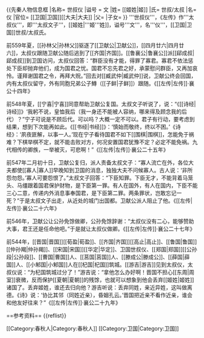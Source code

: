 {{先秦人物信息框
|名称= 世叔仪
|谥号 = 文
|姓= [[姬姓|姬]]
|氏= 世叔/太叔
|名= 仪
|官位= [[卫国|卫国]][[大夫|大夫]]
|父= 
|子女= 
}}
'''世叔仪'''，《左传》作'''太叔仪'''，即'''太叔文子'''，[[姬姓|'''姬'''姓]]，谥号'''文'''，名'''仪'''，[[卫国|卫国]]世叔/太叔氏。

前559年夏，[[孙林父|孙林父]]驱逐了[[卫献公|卫献公]]，[[四月廿六|四月廿六]]，太叔仪跟随卫献公随后逃到了[[齐国|齐国]]。[[鲁襄公|鲁襄公]]派[[郈成叔|郈成叔]]到卫国访问，太叔仪回答：“群臣没有才能，得罪了寡君。寡君不依法惩处下臣却抛弃他们，成为国君之忧。国君不忘先君之好，承蒙慰问群臣，又再加哀怜。谨拜谢国君之令，再拜大贶。”回去对[[臧武仲|臧武仲]]说，卫献公终会回国，内有太叔仪留守，外有同胞兄弟公子鱄（[[子鲜|子鲜]]）跟随。<ref>《[[左传|左传]]·襄公十四年》</ref>

前548年夏，[[宁喜|宁喜]]同意帮助卫献公复国。太叔文子听说了，说：“《[[诗经|诗经]]》‘我躬不说，皇恤我后（我一身还不能被人容纳，哪来得及顾念我的后代）？”宁子可说是不顾后代。可以吗？大概一定不可以。君子有行动，要考虑到结果，想到下次能再如此。《[[书经|书经]]》：‘慎始而敬终，终以不困。’《诗经》：‘夙夜匪解，以事一人。’现在宁子看待国君不如下[[围棋|围棋]]，怎能免于祸难？下棋举棋不定，就不能击败对方，何况安置国君犹豫不定？必定不能免祸。九代相传的卿族，一举被灭，可悲啊！”<ref>《[[左传|左传]]·襄公二十五年》</ref>

前547年二月初十日，卫献公复归，派人责备太叔文子：“寡人流亡在外，各位大夫都使[[寡人|寡人]]早晚知到卫国的消息，独独大夫不问候寡人。古人说：‘非所怨勿怨。’寡人可要怨恨了。”太叔文子回答：“下臣知罪。下臣无才，不能背着马笼头、马缰跟着国君保护财物，是下臣第一罪。有人在国外，有人在国内，下臣不能三心二意，传递内外消息事奉国君，是下臣第二罪。两条罪状，岂敢忘记一死？”于是太叔文子出走，从近处的城门出国都。卫献公派人阻止了他。<ref>《[[左传|左传]]·襄公二十六年》</ref>

前546年，卫献公让公孙免馀做卿，公孙免馀辞谢：“太叔仪没有二心，能够赞助大事，君王还是任命他吧。”于是就让太叔仪做卿。<ref>《[[左传|左传]]·襄公二十七年》</ref>

前544年，[[晋国|晋国]][[荀盈|荀盈]]、[[齐国|齐国]][[高止|高止]]、[[鲁国|鲁国]][[仲孙羯|仲孙羯]]、[[宋国|宋国]][[华定|华定]]、卫国世叔仪、[[郑国|郑国]][[公孙段|公孙段]]、[[曹国|曹国]]人、[[莒国|莒国]]人、[[滕成公|滕成公]]、[[薛国|薛国]]人、[[小邾国|小邾国]]人在[[杞国|杞国]]筑城。[[游吉|游吉]]见到太叔仪，太叔仪说：“为杞国筑城过分了！”游吉说：“拿他怎么办好啊！晋国不担心[[东周|周室]]衰微，反而保护[[夏朝|夏朝]]的残馀，也就可以想象到他会丢弃[[姬姓|姬姓]]诸国了。丢弃姬姓，谁还去归向他？游吉听说：丢弃同姓，亲近异姓，这叫做离德。《诗》说：‘协比其邻（同姓近亲），昏姻孔云。’晋国把近亲不看作近亲，谁会和他友好往来？”<ref>《[[左传|左传]]·襄公二十九年》</ref>


==参考资料==
{{reflist}}

[[Category:春秋人|Category:春秋人]]
[[Category:卫国|Category:卫国]]